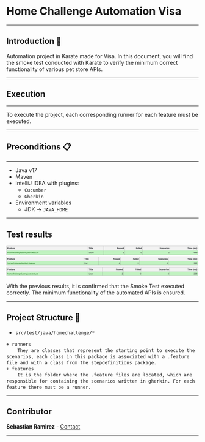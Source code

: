 # **Home Challenge Automation Visa**

---

## Introduction 🚀

Automation project in Karate made for Visa.
In this document, you will find the smoke test conducted with Karate to verify the minimum correct functionality of various pet store APIs.


---

## Execution 

---

To execute the project, each corresponding runner for each feature must be executed.

---

## Preconditions 📋

---
- Java v17
- Maven
- IntelliJ IDEA with plugins:
    + ```Cucumber```
    + ```Gherkin```
- Environment variables
    + JDK → ```JAVA_HOME```
  
---

## Test results

![img.png](images/img.png)
![img_1.png](images/img_1.png)
![img_2.png](images/img_2.png)


With the previous results, it is confirmed that the Smoke Test executed correctly. The minimum functionality of the automated APIs is ensured.

---

## Project Structure 🚧

* ```src/test/java/homechallenge/*```
```
+ runners
    They are classes that represent the starting point to execute the scenarios, each class in this package is associated with a .feature file and with a class from the stepdefinitions package.
+ features
    It is the folder where the .feature files are located, which are responsible for containing the scenarios written in gherkin. For each feature there must be a runner.
 ```
---

## Contributor

**Sebastian Ramirez** - [Contact](mailto:sebastianramirez.g@outlook.com)

---